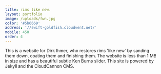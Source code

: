 ```yaml
---
title: rims like new.
layout: portfolio
image: /uploads/fwn.jpg
color: '#5b6669'
address: '//swift-goldfish.cloudvent.net/'
mobile: 450
order: 4
---
```



This is a website for Dirk Ihmer, who restores rims 'like new' by sanding them down, coating them and finishing them. The website is less than 1 MB in size and has a beautiful subtle Ken Burns slider. This site is powered by Jekyll and the CloudCannon CMS.